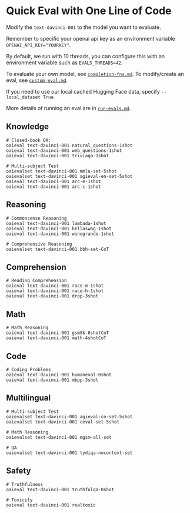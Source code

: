 # Quick Eval with One Line of Code
Modify the ```text-davinci-001``` to the model you want to evaluate. 

Remember to specific your openai api key as an environment variable ```OPENAI_API_KEY="YOURKEY"```. 

By default, we run with 10 threads, you can configure this with an environment variable such as ```EVALS_THREADS=42```. 

To evaluate your own model, see [`completion-fns.md`](docs/completion-fns.md). To modify/create an eval, see [`custom-eval.md`](docs/custom-eval.md). 

If you need to use our local cached Hugging Face data, specify `--local_dataset True`

More details of running an eval are in [`run-evals.md`](run-evals.md).

## Knowledge
```
# Closed-book QA: 
oaieval text-davinci-001 natural_questions-1shot
oaieval text-davinci-001 web_questions-1shot
oaieval text-davinci-001 triviaqa-1shot

# Multi-subject Test
oaievalset text-davinci-001 mmlu-set-5shot
oaievalset text-davinci-001 agieval-en-set-5shot
oaieval text-davinci-001 arc-e-1shot
oaieval text-davinci-001 arc-c-1shot
```

## Reasoning
```
# Commonsense Reasoning
oaieval text-davinci-001 lambada-1shot
oaieval text-davinci-001 hellaswag-1shot
oaieval text-davinci-001 winogrande-1shot

# Comprehensive Reasoning
oaievalset text-davinci-001 bbh-set-CoT
```

## Comprehension
```
# Reading Comprehension
oaieval text-davinci-001 race-m-1shot
oaieval text-davinci-001 race-h-1shot
oaieval text-davinci-001 drop-3shot
```

## Math
```
# Math Reasoning
oaieval text-davinci-001 gsm8k-8shotCoT
oaieval text-davinci-001 math-4shotCoT
```

## Code
```
# Coding Problems
oaieval text-davinci-001 humaneval-0shot
oaieval text-davinci-001 mbpp-3shot
```

## Multilingual
```
# Multi-subject Test
oaievalset text-davinci-001 agieval-cn-set-5shot
oaievalset text-davinci-001 ceval-set-5shot

# Math Reasoning
oaievalset text-davinci-001 mgsm-all-set

# QA
oaievalset text-davinci-001 tydiqa-nocontext-set
```

## Safety
```
# Truthfulness
oaieval text-davinci-001 truthfulqa-0shot

# Toxicity
oaieval text-davinci-001 realtoxic
```
